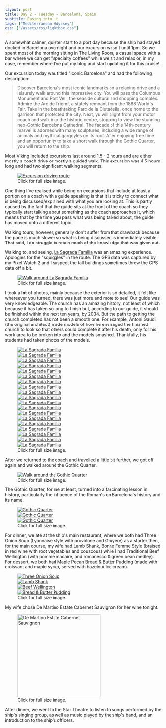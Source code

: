 ```yaml
---
layout: post
title: Day 2 - Tuesday - Barcelona, Spain
subtitle: Easing into it
tags: ["Mediterranean Odyssey"]
css: ["/assets/css/lightbox.css"]
---
```

A somewhat calmer, quieter start to a port day because the ship had stayed docked in Barcelona overnight and our excursion wasn't until 1pm. So we spent most of the morning sitting in The Living Room, a casual space with a bar where we can get "specialty coffees" while we sit and relax or, in my case, remember where I've put my blog and start updating it for this cruise!

Our excursion today was titled "Iconic Barcelona" and had the following description:

> Discover Barcelona's most iconic landmarks on a relaxing drive and a leisurely walk around this impressive city. You will pass the Columbus Monument and Port Vell, the seaside cultural and shopping complex. Admire the Arc de Triomf, a stately remnant from the 1888 World's Fair. Take in the breathtaking Parc de la Ciutadella, once home to the garrison that protected the city. Next, yu will alight from your motor coach and walk into the historic centre, stopping to view the stunning neo-Gothic Barcelona Cathedral. The facade of this 14th-century marvel is adorned with many sculptures, including a wide range of animals and mythical gargoyles on its roof. After enjoying free time and an opportunity to take a short walk through the Gothic Quarter, you will return to the ship.

Most Viking included excursions last around 1.5 - 2 hours and are either mostly a coach drive or mostly a guided walk. This excursion was 4.5 hours long and had two significant walking segments.

<figure>
<a href="https://res.cloudinary.com/dxbtkgnyh/image/upload/v1712148506/2024-viking-mediterranean-odyssey/Excursion_driving_route_soyian.png" data-lightbox="driving-route" data-title="Excursion driving route">
<img src="https://res.cloudinary.com/dxbtkgnyh/image/upload/t_Thumbnail/v1712148506/2024-viking-mediterranean-odyssey/Excursion_driving_route_soyian.png" alt="Excursion driving route">
</a>
<figcaption>Click for full size image.</figcaption>
</figure>

One thing I've realised while being on excursions that include at least a portion on a coach with a guide speaking is that it is tricky to connect what is being discussed/explained with what you are looking at. This is partly caused by the fact that the guide sits at the front of the coach so they typically start talking about something as the coach approaches it, which means that by the time **you** pass what was being talked about, the guide has moved onto a different topic.

Walking tours, however, generally don't suffer from that drawback because the pace is much slower so what is being discussed is immediately visible. That said, I do struggle to retain much of the knowledge that was given out.

Walking to, and seeing, [La Sagrada Familia](https://en.wikipedia.org/wiki/Sagrada_Fam%C3%ADlia) was an amazing experience. Apologies for the "squiggles" in the route. The GPS data was captured by my Pixel Watch 2 and I suspect the tall buildings sometimes threw the GPS data off a bit.

<figure>
<a href="https://res.cloudinary.com/dxbtkgnyh/image/upload/v1712148496/2024-viking-mediterranean-odyssey/First_walk_sfw5ew.png" data-lightbox="walk-1" data-title="Walk around La Sagrada Familia">
<img src="https://res.cloudinary.com/dxbtkgnyh/image/upload/t_Thumbnail/v1712148496/2024-viking-mediterranean-odyssey/First_walk_sfw5ew.png" alt="Walk around La Sagrada Familia">
</a>
<figcaption>Click for full size image.</figcaption>
</figure>

I took a **lot** of photos, mainly because the exterior is so detailed, it felt like whereever you turned, there was just more and more to see! Our guide was very knowledgeable. The church has an amazing history, not least of which because it has taken so long to finish but, according to our guide, it should be finished within the next ten years, by 2034. But the path to getting the church completed has not been a smooth one. For example, Antoni Gaudi (the original architect) made models of how he envisaged the finished church to look so that others could complete it after his death, only for his work area to be broken into and the models smashed. Thankfully, his students had taken photos of the models.

<figure>
    <div class="d-flex flex-row flex-wrap" style="gap: 5px">
        <div class="p-2">
            <a href="https://res.cloudinary.com/dxbtkgnyh/image/upload/v1712148137/2024-viking-mediterranean-odyssey/PXL_20240402_121104633.MP_gjtftr.jpg"
                data-lightbox="familia" data-title="La Sagrada Familia">
                <img src="https://res.cloudinary.com/dxbtkgnyh/image/upload/t_Thumbnail/v1712148137/2024-viking-mediterranean-odyssey/PXL_20240402_121104633.MP_gjtftr.jpg"
                    alt="La Sagrada Familia">
            </a>
        </div>
        <div class="p-2">
            <a href="https://res.cloudinary.com/dxbtkgnyh/image/upload/v1712148094/2024-viking-mediterranean-odyssey/PXL_20240402_121224637_yoqnvf.jpg"
                data-lightbox="familia" data-title="La Sagrada Familia">
                <img src="https://res.cloudinary.com/dxbtkgnyh/image/upload/t_Thumbnail/v1712148094/2024-viking-mediterranean-odyssey/PXL_20240402_121224637_yoqnvf.jpg"
                    alt="La Sagrada Familia">
            </a>
        </div>
        <div class="p-2">
            <a href="https://res.cloudinary.com/dxbtkgnyh/image/upload/v1712148054/2024-viking-mediterranean-odyssey/PXL_20240402_121258256_tmuork.jpg"
                data-lightbox="familia" data-title="La Sagrada Familia">
                <img src="https://res.cloudinary.com/dxbtkgnyh/image/upload/t_Thumbnail/v1712148054/2024-viking-mediterranean-odyssey/PXL_20240402_121258256_tmuork.jpg"
                    alt="La Sagrada Familia">
            </a>
        </div>
        <div class="p-2">
            <a href="https://res.cloudinary.com/dxbtkgnyh/image/upload/v1712148059/2024-viking-mediterranean-odyssey/PXL_20240402_121309241_ifca29.jpg"
                data-lightbox="familia" data-title="La Sagrada Familia">
                <img src="https://res.cloudinary.com/dxbtkgnyh/image/upload/t_Thumbnail/v1712148059/2024-viking-mediterranean-odyssey/PXL_20240402_121309241_ifca29.jpg"
                    alt="La Sagrada Familia">
            </a>
        </div>
        <div class="p-2">
            <a href="https://res.cloudinary.com/dxbtkgnyh/image/upload/v1712148120/2024-viking-mediterranean-odyssey/PXL_20240402_122015523_gmlugn.jpg"
                data-lightbox="familia" data-title="La Sagrada Familia">
                <img src="https://res.cloudinary.com/dxbtkgnyh/image/upload/t_Thumbnail/v1712148120/2024-viking-mediterranean-odyssey/PXL_20240402_122015523_gmlugn.jpg"
                    alt="La Sagrada Familia">
            </a>
        </div>
        <div class="p-2">
            <a href="https://res.cloudinary.com/dxbtkgnyh/image/upload/v1712148086/2024-viking-mediterranean-odyssey/PXL_20240402_122106473_kb7v7d.jpg"
                data-lightbox="familia" data-title="La Sagrada Familia">
                <img src="https://res.cloudinary.com/dxbtkgnyh/image/upload/t_Thumbnail/v1712148086/2024-viking-mediterranean-odyssey/PXL_20240402_122106473_kb7v7d.jpg"
                    alt="La Sagrada Familia">
            </a>
        </div>
        <div class="p-2">
            <a href="https://res.cloudinary.com/dxbtkgnyh/image/upload/v1712148224/2024-viking-mediterranean-odyssey/PXL_20240402_122839352.MP_pj5hcs.jpg"
                data-lightbox="familia" data-title="La Sagrada Familia">
                <img src="https://res.cloudinary.com/dxbtkgnyh/image/upload/t_Thumbnail/v1712148224/2024-viking-mediterranean-odyssey/PXL_20240402_122839352.MP_pj5hcs.jpg"
                    alt="La Sagrada Familia">
            </a>
        </div>
        <div class="p-2">
            <a href="https://res.cloudinary.com/dxbtkgnyh/image/upload/v1712148134/2024-viking-mediterranean-odyssey/PXL_20240402_122849020_olwvy8.jpg"
                data-lightbox="familia" data-title="La Sagrada Familia">
                <img src="https://res.cloudinary.com/dxbtkgnyh/image/upload/t_Thumbnail/v1712148134/2024-viking-mediterranean-odyssey/PXL_20240402_122849020_olwvy8.jpg"
                    alt="La Sagrada Familia">
            </a>
        </div>
        <div class="p-2">
            <a href="https://res.cloudinary.com/dxbtkgnyh/image/upload/v1712148228/2024-viking-mediterranean-odyssey/PXL_20240402_122902701_k3jjzo.jpg"
                data-lightbox="familia" data-title="La Sagrada Familia">
                <img src="https://res.cloudinary.com/dxbtkgnyh/image/upload/t_Thumbnail/v1712148228/2024-viking-mediterranean-odyssey/PXL_20240402_122902701_k3jjzo.jpg"
                    alt="La Sagrada Familia">
            </a>
        </div>
        <div class="p-2">
            <a href="https://res.cloudinary.com/dxbtkgnyh/image/upload/v1712148156/2024-viking-mediterranean-odyssey/PXL_20240402_123151620_ulc0lm.jpg"
                data-lightbox="familia" data-title="La Sagrada Familia">
                <img src="https://res.cloudinary.com/dxbtkgnyh/image/upload/t_Thumbnail/v1712148156/2024-viking-mediterranean-odyssey/PXL_20240402_123151620_ulc0lm.jpg"
                    alt="La Sagrada Familia">
            </a>
        </div>
        <div class="p-2">
            <a href="https://res.cloudinary.com/dxbtkgnyh/image/upload/v1712148173/2024-viking-mediterranean-odyssey/PXL_20240402_123210423_vkcmvp.jpg"
                data-lightbox="familia" data-title="La Sagrada Familia">
                <img src="https://res.cloudinary.com/dxbtkgnyh/image/upload/t_Thumbnail/v1712148173/2024-viking-mediterranean-odyssey/PXL_20240402_123210423_vkcmvp.jpg"
                    alt="La Sagrada Familia">
            </a>
        </div>
        <div class="p-2">
            <a href="https://res.cloudinary.com/dxbtkgnyh/image/upload/v1712148248/2024-viking-mediterranean-odyssey/PXL_20240402_123705368.MP_m8vjok.jpg"
                data-lightbox="familia" data-title="La Sagrada Familia">
                <img src="https://res.cloudinary.com/dxbtkgnyh/image/upload/t_Thumbnail/v1712148248/2024-viking-mediterranean-odyssey/PXL_20240402_123705368.MP_m8vjok.jpg"
                    alt="La Sagrada Familia">
            </a>
        </div>
        <div class="p-2">
            <a href="https://res.cloudinary.com/dxbtkgnyh/image/upload/v1712148230/2024-viking-mediterranean-odyssey/PXL_20240402_123843291_dtru7i.jpg"
                data-lightbox="familia" data-title="La Sagrada Familia">
                <img src="https://res.cloudinary.com/dxbtkgnyh/image/upload/t_Thumbnail/v1712148230/2024-viking-mediterranean-odyssey/PXL_20240402_123843291_dtru7i.jpg"
                    alt="La Sagrada Familia">
            </a>
        </div>
        <div class="p-2">
            <a href="https://res.cloudinary.com/dxbtkgnyh/image/upload/v1712148250/2024-viking-mediterranean-odyssey/PXL_20240402_123951461_auvwpy.jpg"
                data-lightbox="familia" data-title="La Sagrada Familia">
                <img src="https://res.cloudinary.com/dxbtkgnyh/image/upload/t_Thumbnail/v1712148250/2024-viking-mediterranean-odyssey/PXL_20240402_123951461_auvwpy.jpg"
                    alt="La Sagrada Familia">
            </a>
        </div>
        <div class="p-2">
            <a href="https://res.cloudinary.com/dxbtkgnyh/image/upload/v1712148252/2024-viking-mediterranean-odyssey/PXL_20240402_123956426_zbsi1l.jpg"
                data-lightbox="familia" data-title="La Sagrada Familia">
                <img src="https://res.cloudinary.com/dxbtkgnyh/image/upload/t_Thumbnail/v1712148252/2024-viking-mediterranean-odyssey/PXL_20240402_123956426_zbsi1l.jpg"
                    alt="La Sagrada Familia">
            </a>
        </div>
        <div class="p-2">
            <a href="https://res.cloudinary.com/dxbtkgnyh/image/upload/v1712148317/2024-viking-mediterranean-odyssey/PXL_20240402_124113810.MP_dczbfg.jpg"
                data-lightbox="familia" data-title="La Sagrada Familia">
                <img src="https://res.cloudinary.com/dxbtkgnyh/image/upload/t_Thumbnail/v1712148317/2024-viking-mediterranean-odyssey/PXL_20240402_124113810.MP_dczbfg.jpg"
                    alt="La Sagrada Familia">
            </a>
        </div>
        <div class="p-2">
            <a href="https://res.cloudinary.com/dxbtkgnyh/image/upload/v1712148625/2024-viking-mediterranean-odyssey/PXL_20240402_124124161_dgpldb.jpg"
                data-lightbox="familia" data-title="La Sagrada Familia">
                <img src="https://res.cloudinary.com/dxbtkgnyh/image/upload/t_Thumbnail/v1712148625/2024-viking-mediterranean-odyssey/PXL_20240402_124124161_dgpldb.jpg"
                    alt="La Sagrada Familia">
            </a>
        </div>
        <div class="p-2">
            <a href="https://res.cloudinary.com/dxbtkgnyh/image/upload/v1712148618/2024-viking-mediterranean-odyssey/PXL_20240402_124152075_b34if0.jpg"
                data-lightbox="familia" data-title="La Sagrada Familia">
                <img src="https://res.cloudinary.com/dxbtkgnyh/image/upload/t_Thumbnail/v1712148618/2024-viking-mediterranean-odyssey/PXL_20240402_124152075_b34if0.jpg"
                    alt="La Sagrada Familia">
            </a>
        </div>
        <div class="p-2">
            <a href="https://res.cloudinary.com/dxbtkgnyh/image/upload/v1712148627/2024-viking-mediterranean-odyssey/PXL_20240402_124657841_wh1ytt.jpg"
                data-lightbox="familia" data-title="La Sagrada Familia">
                <img src="https://res.cloudinary.com/dxbtkgnyh/image/upload/t_Thumbnail/v1712148627/2024-viking-mediterranean-odyssey/PXL_20240402_124657841_wh1ytt.jpg"
                    alt="La Sagrada Familia">
            </a>
        </div>
    </div>
    <figcaption>Click for full size image.</figcaption>
</figure>

After we returned to the coach and travelled a little bit further, we got off again and walked around the Gothic Quarter.

<figure>
<a href="https://res.cloudinary.com/dxbtkgnyh/image/upload/v1712148499/2024-viking-mediterranean-odyssey/Second_walk_uey7cc.png" data-lightbox="walk-2" data-title="Walk around the Gothic Quarter">
<img src="https://res.cloudinary.com/dxbtkgnyh/image/upload/t_Thumbnail/v1712148499/2024-viking-mediterranean-odyssey/Second_walk_uey7cc.png" alt="Walk around the Gothic Quarter">
</a>
<figcaption>Click for full size image.</figcaption>
</figure>

The Gothic Quarter, for me at least, turned into a fascinating lesson in history, particularly the influence of the Roman's on Barcelona's history and its name.

<figure>
    <div class="d-flex flex-row flex-wrap" style="gap: 5px">
        <div class="p-2">
            <a href="https://res.cloudinary.com/dxbtkgnyh/image/upload/v1712153371/2024-viking-mediterranean-odyssey/PXL_20240402_140131127_ak4wk0.jpg"
                data-lightbox="gothic" data-title="Gothic Quarter">
                <img src="https://res.cloudinary.com/dxbtkgnyh/image/upload/t_Thumbnail/v1712153371/2024-viking-mediterranean-odyssey/PXL_20240402_140131127_ak4wk0.jpg"
                    alt="Gothic Quarter">
            </a>
        </div>
        <div class="p-2">
            <a href="https://res.cloudinary.com/dxbtkgnyh/image/upload/v1712153428/2024-viking-mediterranean-odyssey/PXL_20240402_140150059.MP_vck3kr.jpg"
                data-lightbox="gothic" data-title="Gothic Quarter">
                <img src="https://res.cloudinary.com/dxbtkgnyh/image/upload/t_Thumbnail/v1712153428/2024-viking-mediterranean-odyssey/PXL_20240402_140150059.MP_vck3kr.jpg"
                    alt="Gothic Quarter">
            </a>
        </div>
        <div class="p-2">
            <a href="https://res.cloudinary.com/dxbtkgnyh/image/upload/v1712153350/2024-viking-mediterranean-odyssey/PXL_20240402_143115523_clekmf.jpg"
                data-lightbox="gothic" data-title="Gothic Quarter">
                <img src="https://res.cloudinary.com/dxbtkgnyh/image/upload/t_Thumbnail/v1712153350/2024-viking-mediterranean-odyssey/PXL_20240402_143115523_clekmf.jpg"
                    alt="Gothic Quarter">
            </a>
        </div>
    </div>
    <figcaption>Click for full size image.</figcaption>
</figure>

For dinner, we ate at the ship's main restaurant, where we both had Three Onion Soup (Lyonnaise style with provolone and Gruyere) as a starter then, for the main course, my wife had Lamb Shank, Bonne Femme Style (braised in red wine with root vegetables and couscous) while I had Traditional Beef Wellington (with pomme macaire, and romanesco & green bean medley). For dessert, we both had Maple Pecan Bread & Butter Pudding (made with croissant and maple syrup, served with hazelnut ice cream).

<figure>
    <div class="d-flex flex-row flex-wrap" style="gap: 5px">
        <div class="p-2">
            <a href="https://res.cloudinary.com/dxbtkgnyh/image/upload/v1712153361/2024-viking-mediterranean-odyssey/PXL_20240402_171501676.PORTRAIT_izc0ak.jpg"
                data-lightbox="dinner" data-title="Three Onion Soup">
                <img src="https://res.cloudinary.com/dxbtkgnyh/image/upload/t_Thumbnail/v1712153361/2024-viking-mediterranean-odyssey/PXL_20240402_171501676.PORTRAIT_izc0ak.jpg"
                    alt="Three Onion Soup">
            </a>
        </div>
        <div class="p-2">
            <a href="https://res.cloudinary.com/dxbtkgnyh/image/upload/v1712153368/2024-viking-mediterranean-odyssey/PXL_20240402_173252432.PORTRAIT_weniuf.jpg"
                data-lightbox="dinner" data-title="Lamb Shank">
                <img src="https://res.cloudinary.com/dxbtkgnyh/image/upload/t_Thumbnail/v1712153368/2024-viking-mediterranean-odyssey/PXL_20240402_173252432.PORTRAIT_weniuf.jpg"
                    alt="Lamb Shank">
            </a>
        </div>
        <div class="p-2">
            <a href="https://res.cloudinary.com/dxbtkgnyh/image/upload/v1712153358/2024-viking-mediterranean-odyssey/PXL_20240402_173259283.PORTRAIT.ORIGINAL_pskhkl.jpg"
                data-lightbox="dinner" data-title="Beef Wellington">
                <img src="https://res.cloudinary.com/dxbtkgnyh/image/upload/t_Thumbnail/v1712153358/2024-viking-mediterranean-odyssey/PXL_20240402_173259283.PORTRAIT.ORIGINAL_pskhkl.jpg"
                    alt="Beef Wellington">
            </a>
        </div>
        <div class="p-2">
            <a href="https://res.cloudinary.com/dxbtkgnyh/image/upload/v1712153318/2024-viking-mediterranean-odyssey/PXL_20240402_175610508.PORTRAIT.ORIGINAL_ugto0y.jpg"
                data-lightbox="dinner" data-title="Bread & Butter Pudding">
                <img src="https://res.cloudinary.com/dxbtkgnyh/image/upload/t_Thumbnail/v1712153318/2024-viking-mediterranean-odyssey/PXL_20240402_175610508.PORTRAIT.ORIGINAL_ugto0y.jpg"
                    alt="Bread & Butter Pudding">
            </a>
        </div>
    </div>
    <figcaption>Click for full size image.</figcaption>
</figure>

My wife chose De Martino Estate Cabernet Sauvignon for her wine tonight.

<figure>
<a href="https://www.wine.com/product/images/w_600,h_600,dpr_2.0,c_fit,q_auto:good,fl_progressive/hfminzdy7xqpbeqsw4i2.jpg" data-lightbox="wine" data-title="De Martino Estate Cabernet Sauvignon">
<img src="https://www.wine.com/product/images/w_600,h_600,dpr_2.0,c_fit,q_auto:good,fl_progressive/hfminzdy7xqpbeqsw4i2.jpg
" height="267" alt="De Martino Estate Cabernet Sauvignon">
</a>
<figcaption>Click for full size image.</figcaption>
</figure>

After dinner, we went to the Star Theatre to listen to songs performed by the ship's singing group, as well as music played by the ship's band, and an introduction to the ship's officers.

<script src="/assets/js/lightbox-plus-jquery.js"></script>
